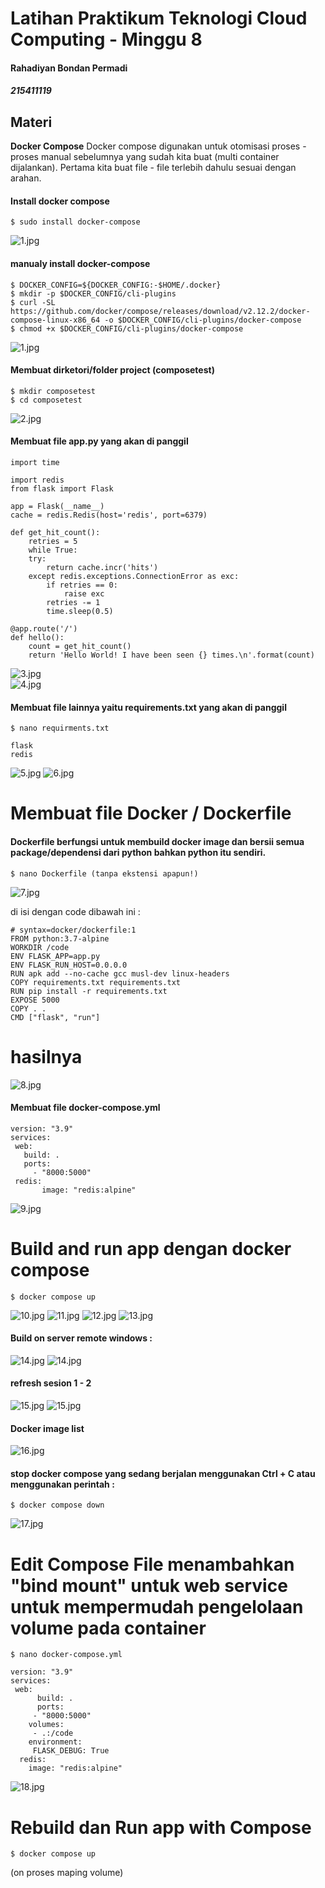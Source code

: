 # Latihan Praktikum Teknologi Cloud Computing - Minggu 8 
#### Rahadiyan Bondan Permadi
##### 215411119


## Materi

**Docker Compose**
Docker compose digunakan untuk otomisasi proses - proses manual sebelumnya yang sudah kita buat (multi container dijalankan). 
Pertama kita buat file - file terlebih dahulu sesuai dengan arahan.


#### Install docker compose

    $ sudo install docker-compose
![1.jpg](https://raw.githubusercontent.com/rbp-x/tekn-cloud-computing/main/minggu-08/Latihan%20Docker%20Compose/pic/1_install_docker-compose_ub_server.jpg)

#### manualy install docker-compose

    $ DOCKER_CONFIG=${DOCKER_CONFIG:-$HOME/.docker}
    $ mkdir -p $DOCKER_CONFIG/cli-plugins
    $ curl -SL https://github.com/docker/compose/releases/download/v2.12.2/docker-compose-linux-x86_64 -o $DOCKER_CONFIG/cli-plugins/docker-compose
    $ chmod +x $DOCKER_CONFIG/cli-plugins/docker-compose

![1.jpg](https://raw.githubusercontent.com/rbp-x/tekn-cloud-computing/main/minggu-08/Latihan%20Docker%20Compose/pic/1_install_docker-compose_ub_server_manualy.jpg)

#### Membuat dirketori/folder project (composetest)

    $ mkdir composetest
    $ cd composetest
   
![2.jpg](https://raw.githubusercontent.com/rbp-x/tekn-cloud-computing/main/minggu-08/Latihan%20Docker%20Compose/pic/2_create_a_directory_project.jpg)

#### Membuat file app.py yang akan di panggil

	import time

	import redis
	from flask import Flask

	app = Flask(__name__)
	cache = redis.Redis(host='redis', port=6379)

	def get_hit_count():
    	retries = 5
    	while True:
        try:
            return cache.incr('hits')
        except redis.exceptions.ConnectionError as exc:
            if retries == 0:
                raise exc
            retries -= 1
            time.sleep(0.5)

	@app.route('/')
	def hello():
    	count = get_hit_count()
    	return 'Hello World! I have been seen {} times.\n'.format(count)
	
![3.jpg](https://raw.githubusercontent.com/rbp-x/tekn-cloud-computing/main/minggu-08/Latihan%20Docker%20Compose/pic/4_create_file_app_py.jpg)	
![4.jpg](https://raw.githubusercontent.com/rbp-x/tekn-cloud-computing/main/minggu-08/Latihan%20Docker%20Compose/pic/3_create_file_app_py.jpg)


#### Membuat file lainnya yaitu requirements.txt yang akan di panggil
	
	$ nano requirments.txt

	flask
	redis

![5.jpg](https://raw.githubusercontent.com/rbp-x/tekn-cloud-computing/main/minggu-08/Latihan%20Docker%20Compose/pic/5_create_file_requirements_txt.jpg)
![6.jpg](https://github.com/rbp-x/tekn-cloud-computing/blob/main/minggu-08/Latihan%20Docker%20Compose/pic/6_create_file_requirements_txt.jpg)

# Membuat file Docker / Dockerfile

#### Dockerfile berfungsi untuk membuild docker image dan bersii semua package/dependensi dari python bahkan python itu sendiri.
	$ nano Dockerfile (tanpa ekstensi apapun!)

![7.jpg](https://raw.githubusercontent.com/rbp-x/tekn-cloud-computing/main/minggu-08/Latihan%20Docker%20Compose/pic/7_membuat_dockerfile.jpg)

di isi dengan code dibawah ini :

	# syntax=docker/dockerfile:1
	FROM python:3.7-alpine
	WORKDIR /code
	ENV FLASK_APP=app.py
	ENV FLASK_RUN_HOST=0.0.0.0
	RUN apk add --no-cache gcc musl-dev linux-headers
	COPY requirements.txt requirements.txt
	RUN pip install -r requirements.txt
	EXPOSE 5000
	COPY . .
	CMD ["flask", "run"]

# hasilnya
![8.jpg](https://raw.githubusercontent.com/rbp-x/tekn-cloud-computing/main/minggu-08/Latihan%20Docker%20Compose/pic/8_membuat_dockerfile.jpg)

#### Membuat file docker-compose.yml

	version: "3.9"
	services:
 	 web:
 	   build: .
 	   ports:
 	     - "8000:5000"
	 redis:
    	   image: "redis:alpine"

![9.jpg](https://raw.githubusercontent.com/rbp-x/tekn-cloud-computing/main/minggu-08/Latihan%20Docker%20Compose/pic/9_create_docker_compose_yml.jpg)

# Build and run app dengan docker compose

	$ docker compose up
![10.jpg](https://raw.githubusercontent.com/rbp-x/tekn-cloud-computing/main/minggu-08/Latihan%20Docker%20Compose/pic/10_docker_compose_up.jpg)
![11.jpg](https://raw.githubusercontent.com/rbp-x/tekn-cloud-computing/main/minggu-08/Latihan%20Docker%20Compose/pic/11_docker_compose_up.jpg)
![12.jpg](https://raw.githubusercontent.com/rbp-x/tekn-cloud-computing/main/minggu-08/Latihan%20Docker%20Compose/pic/12_docker_compose_up.jpg)
![13.jpg](https://raw.githubusercontent.com/rbp-x/tekn-cloud-computing/main/minggu-08/Latihan%20Docker%20Compose/pic/13_compose_pulls_redis_images.jpg)

#### Build on server remote windows :
![14.jpg](https://raw.githubusercontent.com/rbp-x/tekn-cloud-computing/main/minggu-08/Latihan%20Docker%20Compose/pic/14_compose_up_pul_from_server_to_remote.jpg)
![14.jpg](https://raw.githubusercontent.com/rbp-x/tekn-cloud-computing/main/minggu-08/Latihan%20Docker%20Compose/pic/14_w3m_http_localhost_8000.jpg)

#### refresh sesion 1 - 2

![15.jpg](https://raw.githubusercontent.com/rbp-x/tekn-cloud-computing/main/minggu-08/Latihan%20Docker%20Compose/pic/15_w3m_http_localhost_8000_to_remote.jpg)
![15.jpg](https://github.com/rbp-x/tekn-cloud-computing/blob/main/minggu-08/Latihan%20Docker%20Compose/pic/15_w3m_http_localhost_8000_to_remote_1.jpg)

#### Docker image list
![16.jpg](https://raw.githubusercontent.com/rbp-x/tekn-cloud-computing/main/minggu-08/Latihan%20Docker%20Compose/pic/16_docker_image_list.jpg)

#### stop docker compose yang sedang berjalan menggunakan Ctrl + C atau menggunakan perintah :

	$ docker compose down

![17.jpg](https://raw.githubusercontent.com/rbp-x/tekn-cloud-computing/main/minggu-08/Latihan%20Docker%20Compose/pic/17_docker_compose_down.jpg)

# Edit Compose File menambahkan "bind mount" untuk web service untuk mempermudah pengelolaan volume pada container

	$ nano docker-compose.yml

	version: "3.9"
	services:
  	 web:
    	  build: .
    	  ports:
         - "8000:5000"
        volumes:
         - .:/code
        environment:
         FLASK_DEBUG: True
      redis:
        image: "redis:alpine" 
	
![18.jpg](https://raw.githubusercontent.com/rbp-x/tekn-cloud-computing/main/minggu-08/Latihan%20Docker%20Compose/pic/18_nano_composetest_yml_add_bind_mount_volume.jpg)

# Rebuild dan Run app with Compose
	$ docker compose up

(on proses maping volume)
